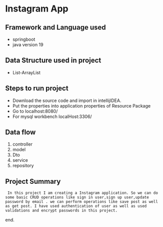 
# Instagram App


## Framework and Language used
- springboot
- java version 19

## Data Structure used in project
- List-ArrayList

## Steps to run project

- Download the source code and import in intellijIDEA.
- Put the properties into application properties of Resource Package
- Go to localhost:8080/
- For mysql workbench localHost:3306/

## Data flow
1. controller
2. model        
3. Dto
3. service 
4. repository

## Project Summary
     In this project I am creating a Instagram application. So we can do some basic CRUD operations like sign in user,sign up user,update password by email . we can perform operations like save post as well as get post. I have used authentication of user as well as used validations and encrypt passwords in this project.

end.

